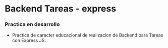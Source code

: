 # Backend Tareas - express
### Practica en desarrollo
- Practica de caracter educacional de realizacion de Backend para Tareas con Express JS.
